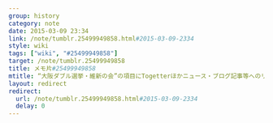 ```yaml
---
group: history
category: note
date: 2015-03-09 23:34
link: /note/tumblr.25499949858.html#2015-03-09-2334
style: wiki
tags: ["wiki", "#25499949858"]
target: /note/tumblr.25499949858
title: メモ片#25499949858
mtitle: “大阪ダブル選挙・維新の会”の項目にTogetterほかニュース・ブログ記事等へのリンク追加
layout: redirect
redirect:
  url: /note/tumblr.25499949858.html#2015-03-09-2334
  delay: 0
---
```

